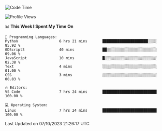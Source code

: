 <!--START_SECTION:waka-->
![Code Time](http://img.shields.io/badge/Code%20Time-363%20hrs%2038%20mins-blue)

![Profile Views](http://img.shields.io/badge/Profile%20Views-4-blue)

📊 **This Week I Spent My Time On** 

```text
💬 Programming Languages: 
Python                   6 hrs 21 mins       █████████████████████░░░░   85.92 % 
GDScript3                40 mins             ██░░░░░░░░░░░░░░░░░░░░░░░   09.06 % 
JavaScript               10 mins             █░░░░░░░░░░░░░░░░░░░░░░░░   02.38 % 
Text                     4 mins              ░░░░░░░░░░░░░░░░░░░░░░░░░   01.00 % 
CSS                      3 mins              ░░░░░░░░░░░░░░░░░░░░░░░░░   00.83 % 

🔥 Editors: 
VS Code                  7 hrs 24 mins       █████████████████████████   100.00 % 

💻 Operating System: 
Linux                    7 hrs 24 mins       █████████████████████████   100.00 % 
```


 Last Updated on 07/10/2023 21:26:17 UTC
<!--END_SECTION:waka-->
